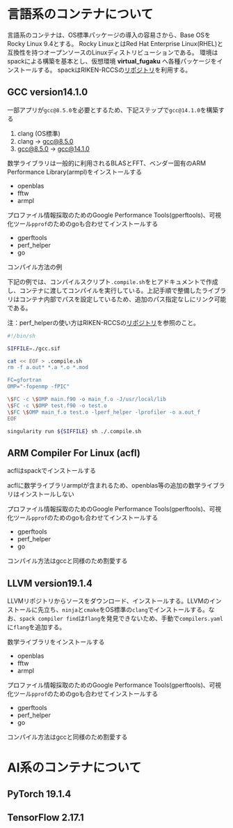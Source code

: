 # 言語系のコンテナについて

言語系のコンテナは、OS標準パッケージの導入の容易さから、Base OSをRocky Linux 9.4とする。
Rocky LinuxとはRed Hat Enterprise Linux(RHEL)と互換性を持つオープンソースのLinuxディストリビューションである。
環境はspackによる構築を基本とし、仮想環境 **virtual_fugaku** へ各種パッケージをインストールする。
spackはRIKEN-RCCSの[リポジトリ](https://github.com/RIKEN-RCCS/spack.git)を利用する。

## GCC version14.1.0

一部アプリが`gcc@8.5.0`を必要とするため、下記ステップで`gcc@14.1.0`を構築する
1. clang (OS標準)
2. clang -> gcc@8.5.0
3. gcc@8.5.0 -> gcc@14.1.0

数学ライブラリは一般的に利用されるBLASとFFT、ベンダー固有のARM Performance Library(armpl)をインストールする
- openblas
- fftw
- armpl

プロファイル情報採取のためのGoogle Performance Tools(gperftools)、可視化ツール`pprof`のためのgoも合わせてインストールする
- gperftools
- perf_helper
- go

コンパイル方法の例

下記の例では、コンパイルスクリプト`.compile.sh`をヒアドキュメントで作成し、コンテナに渡してコンパイルを実行している。上記手順で整備したライブラリはコンテナ内部でパスを設定しているため、追加のパス指定なしにリンク可能である。

  注：perf_helperの使い方はRIKEN-RCCSの[リポジトリ](https://github.com/RIKEN-RCCS/perf_helper)を参照のこと。
  
  ```bash
  #!/bin/sh

  SIFFILE=./gcc.sif

  cat << EOF > .compile.sh
  rm -f a.out* *.a *.o *.mod

  FC=gfortran
  OMP="-fopenmp -fPIC"

  \$FC -c \$OMP main.f90 -o main_f.o -J/usr/local/lib
  \$FC -c \$OMP test.f90 -o test.o
  \$FC \$OMP main_f.o test.o -lperf_helper -lprofiler -o a.out_f
  EOF

  singularity run ${SIFFILE} sh ./.compile.sh
  ```

## ARM Compiler For Linux (acfl)

acflはspackでインストールする

acflに数学ライブラリarmplが含まれるため、openblas等の追加の数学ライブラリはインストールしない

プロファイル情報採取のためのGoogle Performance Tools(gperftools)、可視化ツール`pprof`のためのgoも合わせてインストールする
- gperftools
- perf_helper
- go

コンパイル方法はgccと同様のため割愛する

## LLVM version19.1.4

LLVMリポジトリからソースをダウンロード、インストールする。LLVMのインストールに先立ち、`ninja`と`cmake`をOS標準の`clang`でインストールする。なお、`spack compiler find`は`flang`を発見できないため、手動で`compilers.yaml`に`flang`を追加する。

数学ライブラリをインストールする
- openblas
- fftw
- armpl

プロファイル情報採取のためのGoogle Performance Tools(gperftools)、可視化ツール`pprof`のためのgoも合わせてインストールする
- gperftools
- perf_helper
- go

コンパイル方法はgccと同様のため割愛する

# AI系のコンテナについて

## PyTorch 19.1.4


## TensorFlow 2.17.1


